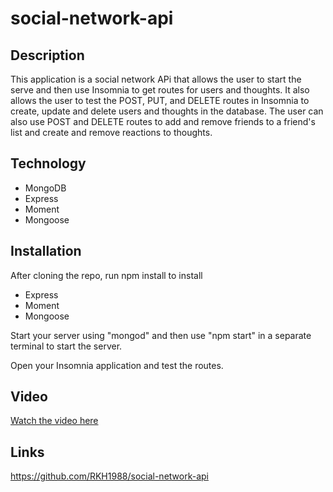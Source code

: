 # social-network-api

## Description
This application is a social network APi that allows the user to start the serve and then use Insomnia to get routes for users and thoughts. It also allows the user to test the POST, PUT, and DELETE routes in Insomnia to create, update and delete users and thoughts in the database. The user can also use POST and DELETE routes to add and remove friends to a friend's list and create and remove reactions to thoughts.

## Technology 
- MongoDB
- Express
- Moment
- Mongoose

## Installation
After cloning the repo, run npm install to install
- Express
- Moment
- Mongoose

Start your server using "mongod" and then use "npm start" in a separate terminal to start the server. 

Open your Insomnia application and test the routes.

## Video
[Watch the video here](https://drive.google.com/file/d/15t_-B29BBJe4zAfki5CVre3XCSM09y4n/view)

## Links
https://github.com/RKH1988/social-network-api